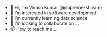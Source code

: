 - 👋 Hi, I’m Vikash Kumar (@supreme-shivam)
- 👀 I’m interested in software development
- 🌱 I’m currently learning data science
- 💞️ I’m looking to collaborate on ...
- 📫 How to reach me ...

<!---
supreme-shivam/supreme-shivam is a ✨ special ✨ repository because its `README.md` (this file) appears on your GitHub profile.
You can click the Preview link to take a look at your changes.
--->
